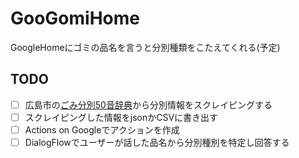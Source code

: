 # GooGomiHome
GoogleHomeにゴミの品名を言うと分別種類をこたえてくれる(予定)

## TODO
- [ ] 広島市の[ごみ分別50音辞典](http://www.city.hiroshima.lg.jp/www/contents/1277099413287/index.html)から分別情報をスクレイピングする
- [ ] スクレイピングした情報をjsonかCSVに書き出す
- [ ] Actions on Googleでアクションを作成
- [ ] DialogFlowでユーザーが話した品名から分別種別を特定し回答する
